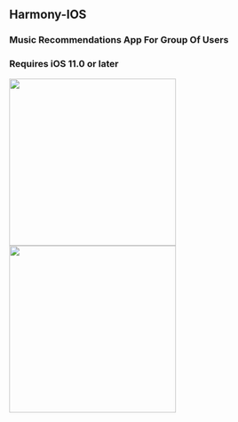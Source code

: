 ## Harmony-IOS
### Music Recommendations App For Group Of Users
### Requires iOS 11.0 or later
<p float="left">
  <img src="https://user-images.githubusercontent.com/34982644/130778413-8f0502c1-3059-4a8c-9183-a5e1815b7977.png" width="300" />
  <img src="https://user-images.githubusercontent.com/34982644/130778432-ce789273-78b2-4dbe-ba57-4f77284e4f2e.png" width="300" /> 
</p>
